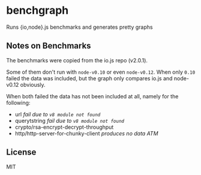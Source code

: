 # benchgraph

Runs {io,node}.js benchmarks and generates pretty graphs

## Notes on Benchmarks

The benchmarks were copied from the io.js repo (v2.0.1).

Some of them don't run with `node-v0.10` or even `node-v0.12`. When only `0.10` failed the data was included, but the
graph only compares io.js and node-v0.12 obviously.

When both failed the data has not been included at all, namely for the following:

- url *fail due to `v8 module not found`*
- querytstring *fail due to `v8 module not found`*
- crypto/rsa-encrypt-decrypt-throughput
- http/http-server-for-chunky-client *produces no data ATM*

## License

MIT
